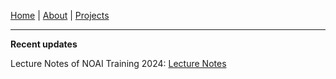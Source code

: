 [Home](./#) | [About](./about) | [Projects](./projects)

---

**Recent updates**

Lecture Notes of NOAI Training 2024: [Lecture Notes](./noai-notes-2024)

